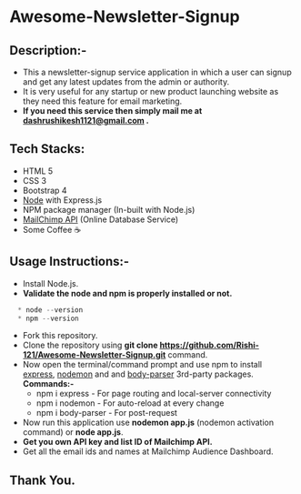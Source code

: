 # Awesome-Newsletter-Signup

## Description:-

* This a newsletter-signup service application in which a user can signup and get any latest updates from the admin or authority.
* It is very useful for any startup or new product launching website as they need this feature for email marketing.
* **If you need this service then simply mail me at dashrushikesh1121@gmail.com .**

## Tech Stacks:

* HTML 5
* CSS 3
* Bootstrap 4
* [Node](https://nodejs.org/en/) with Express.js
* NPM package manager (In-built with Node.js)
* [MailChimp API](https://mailchimp.com/) (Online Database Service)
* Some Coffee ☕

## Usage Instructions:-

* Install Node.js.
* **Validate the node and npm is properly installed or not.** 
```javascript
  * node --version
  * npm --version
```
* Fork this repository.
* Clone the repository using **git clone https://github.com/Rishi-121/Awesome-Newsletter-Signup.git** command. 
* Now open the terminal/command prompt and use npm to install [express](https://www.npmjs.com/package/express), [nodemon](https://www.npmjs.com/package/nodemon) and and [body-parser](https://www.npmjs.com/package/body-parser) 3rd-party packages. <br />
  **Commands:-**
  * npm i express - For page routing and local-server connectivity
  * npm i nodemon - For auto-reload at every change
  * npm i body-parser - For post-request 
* Now run this application use **nodemon app.js** (nodemon activation command) or **node app.js**.
* **Get you own API key and list ID of Mailchimp API.**
* Get all the email ids and names at Mailchimp Audience Dashboard. 

## Thank You.

   


